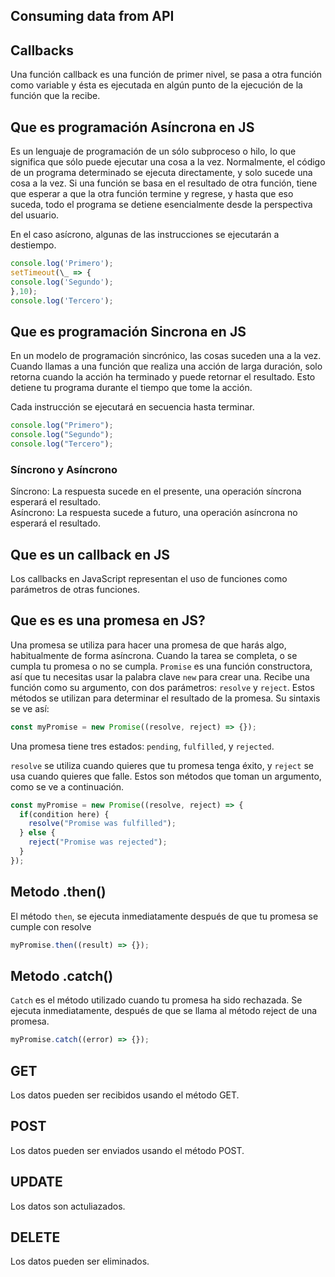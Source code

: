 ## Consuming data from API

## Callbacks

Una función callback es una función de primer nivel, se pasa a otra función como variable y ésta es ejecutada en algún punto de la ejecución de la función que la recibe.

## Que es programación Asíncrona en JS

Es un lenguaje de programación de un sólo subproceso o hilo, lo que significa que sólo puede ejecutar una cosa a la vez.
Normalmente, el código de un programa determinado se ejecuta directamente, y solo sucede una cosa a la vez. Si una función se basa en el resultado de otra función, tiene que esperar a que la otra función termine y regrese, y hasta que eso suceda, todo el programa se detiene esencialmente desde la perspectiva del usuario.

En el caso asícrono, algunas de las instrucciones se ejecutarán a destiempo.

```js
console.log('Primero');
setTimeout(\_ => {
console.log('Segundo');
},10);
console.log('Tercero');
```

## Que es programación Sincrona en JS

En un modelo de programación sincrónico, las cosas suceden una a la vez. Cuando llamas a una función que realiza una acción de larga duración, solo retorna cuando la acción ha terminado y puede retornar el resultado. Esto detiene tu programa durante el tiempo que tome la acción.

Cada instrucción se ejecutará en secuencia hasta terminar.

```js
console.log("Primero");
console.log("Segundo");
console.log("Tercero");
```

### Síncrono y Asíncrono

Síncrono: La respuesta sucede en el presente, una operación síncrona esperará el resultado.  
Asíncrono: La respuesta sucede a futuro, una operación asíncrona no esperará el resultado.

## Que es un callback en JS

Los callbacks en JavaScript representan el uso de funciones como parámetros de otras funciones.

## Que es es una promesa en JS?

Una promesa se utiliza para hacer una promesa de que harás algo, habitualmente de forma asíncrona. Cuando la tarea se completa, o se cumpla tu promesa o no se cumpla. `Promise` es una función constructora, así que tu necesitas usar la palabra clave `new` para crear una. Recibe una función como su argumento, con dos parámetros: `resolve` y `reject`. Estos métodos se utilizan para determinar el resultado de la promesa. Su sintaxis se ve así:

```js
const myPromise = new Promise((resolve, reject) => {});
```

Una promesa tiene tres estados: `pending`, `fulfilled`, y `rejected`.

`resolve` se utiliza cuando quieres que tu promesa tenga éxito, y `reject` se usa cuando quieres que falle. Estos son métodos que toman un argumento, como se ve a continuación.

```js
const myPromise = new Promise((resolve, reject) => {
  if(condition here) {
    resolve("Promise was fulfilled");
  } else {
    reject("Promise was rejected");
  }
});
```

## Metodo .then()

El método `then`, se ejecuta inmediatamente después de que tu promesa se cumple con resolve

```js
myPromise.then((result) => {});
```

## Metodo .catch()

`Catch` es el método utilizado cuando tu promesa ha sido rechazada. Se ejecuta inmediatamente, después de que se llama al método reject de una promesa.

```js
myPromise.catch((error) => {});
```

## GET

Los datos pueden ser recibidos usando el método GET.

## POST

Los datos pueden ser enviados usando el método POST.

## UPDATE

Los datos son actuliazados.

## DELETE

Los datos pueden ser eliminados.
